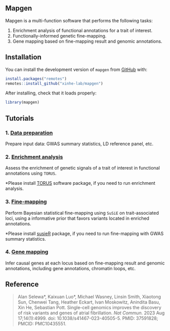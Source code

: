 
<!-- README.md is generated from README.Rmd. Please edit that file -->

## Mapgen

<!-- badges: start -->
<!-- badges: end -->

Mapgen is a multi-function software that performs the following tasks:

1.  Enrichment analysis of functional annotations for a trait of
    interest.
2.  Functionally-informed genetic fine-mapping.
3.  Gene mapping based on fine-mapping result and genomic annotations.

## Installation

You can install the development version of `mapgen` from
[GitHub](https://github.com/xinhe-lab/mapgen) with:

``` r
install.packages("remotes")
remotes::install_github("xinhe-lab/mapgen")
```

After installing, check that it loads properly:

``` r
library(mapgen)
```

## Tutorials

### 1. [Data preparation](https://xinhe-lab.github.io/mapgen/articles/data_preparation_tutorial.html)

Prepare input data: GWAS summary statistics, LD reference panel, etc.

### 2. [Enrichment analysis](https://xinhe-lab.github.io/mapgen/articles/enrichment_tutorial.html)

Assess the enrichment of genetic signals of a trait of interest in
functional annotations using `TORUS`.

\*Please install [TORUS](https://github.com/xqwen/torus) software
package, if you need to run enrichment analysis.

### 3. [Fine-mapping](https://xinhe-lab.github.io/mapgen/articles/finemapping_tutorial.html)

Perform Bayesian statistical fine-mapping using `SuSiE` on
trait-associated loci, using a informative prior that favors variants
located in enriched annotations.

\*Please install [susieR](https://github.com/stephenslab/susieR)
package, if you need to run fine-mapping with GWAS summary statistics.

### 4. [Gene mapping](https://xinhe-lab.github.io/mapgen/articles/gene_mapping_tutorial.html)

Infer causal genes at each locus based on fine-mapping result and
genomic annotations, including gene annotations, chromatin loops, etc.

## Reference

> Alan Selewa\*, Kaixuan Luo\*, Michael Wasney, Linsin Smith, Xiaotong
> Sun, Chenwei Tang, Heather Eckart, Ivan Moskowitz, Anindita Basu, Xin
> He, Sebastian Pott. Single-cell genomics improves the discovery of
> risk variants and genes of atrial fibrillation. *Nat Commun.* 2023 Aug
> 17;14(1):4999. doi: 10.1038/s41467-023-40505-5. PMID: 37591828; PMCID:
> PMC10435551.
